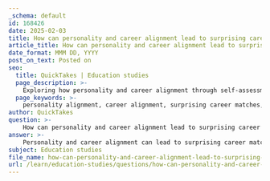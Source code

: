```yaml
---
_schema: default
id: 168426
date: 2025-02-03
title: How can personality and career alignment lead to surprising career matches?
article_title: How can personality and career alignment lead to surprising career matches?
date_format: MMM DD, YYYY
post_on_text: Posted on
seo:
  title: QuickTakes | Education studies
  page_description: >-
    Exploring how personality and career alignment through self-assessment tools can lead to surprising career matches, revealing fulfilling paths that may not initially be considered.
  page_keywords: >-
    personality alignment, career alignment, surprising career matches, Holland Codes, self-assessment, interests overlap, skills evaluation, Myers-Briggs Type Indicator, career exploration, unexpected career paths
author: QuickTakes
question: >-
    How can personality and career alignment lead to surprising career matches?
answer: >-
    Personality and career alignment can lead to surprising career matches due to the nuanced understanding of individual traits and preferences that self-assessment tools provide. Here are several ways this alignment can yield unexpected yet suitable career paths:\n\n1. **Diverse Personality Types**: The Holland Codes framework categorizes individuals into six personality types: Realistic, Investigative, Artistic, Social, Enterprising, and Conventional. A person may identify primarily as Artistic but find fulfillment in a career that is typically associated with the Investigative type, such as research or data analysis. This can happen when their creative problem-solving skills are applied in a scientific context, leading to innovative solutions.\n\n2. **Interests and Skills Overlap**: Self-assessment questionnaires, such as the Career Clusters Interest Survey, help individuals identify their interests and aptitudes. For example, someone who enjoys working with data (Investigative) may also have strong interpersonal skills (Social). This combination could lead them to a career in data-driven marketing or user experience design, which they might not have initially considered.\n\n3. **Values and Abilities Reflection**: Activities like the "My Values and Abilities" exercise encourage individuals to reflect on their personal strengths and interests. A person who values creativity and collaboration might find satisfaction in a role in project management within a creative industry, even if their initial inclination was towards a more traditional business role.\n\n4. **Unexpected Skill Applications**: Skills evaluation tools can reveal competencies that individuals may not recognize as relevant to certain careers. For instance, someone with strong writing skills (Words and Literacy) might discover that they are well-suited for a career in technical writing or content strategy, areas they had not previously considered.\n\n5. **Personality Traits Influence**: The Myers-Briggs Type Indicator (MBTI) can provide insights into how personality traits influence work preferences. An introverted individual might excel in a role that requires deep focus and independent work, such as software development, even if they initially thought they needed to pursue a more extroverted career path.\n\n6. **Career Exploration and Flexibility**: The process of exploring various career options based on self-assessment results can lead to surprising matches. For example, someone who enjoys helping others (Social) might find a rewarding career in user experience research, which combines empathy with analytical skills, rather than a more traditional helping profession like nursing or teaching.\n\nIn conclusion, the alignment of personality traits, interests, skills, and values through self-assessment can reveal unexpected yet fulfilling career paths. By embracing a holistic view of their attributes, individuals can discover careers that resonate with their true selves, leading to greater job satisfaction and success.
subject: Education studies
file_name: how-can-personality-and-career-alignment-lead-to-surprising-career-matches.md
url: /learn/education-studies/questions/how-can-personality-and-career-alignment-lead-to-surprising-career-matches
---
```


&nbsp;